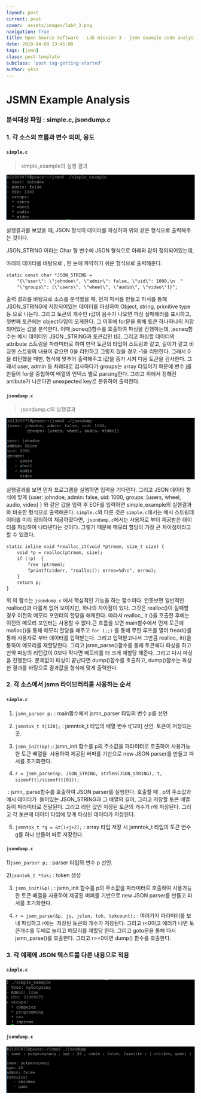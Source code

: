 ```yaml
---
layout: post
current: post
cover:  assets/images/lab4_3.png
navigation: True
title: Open Source Software - Lab mission 3 - jsmn example code analysis
date: 2018-04-08 23:45:00
tags: [jsmn]
class: post-template
subclass: 'post tag-getting-started'
author: ykss
---
```


# JSMN Example Analysis



### 분석대상 파일 : simple.c, jsondump.c



### 1. 각 소스의 흐름과 변수 의미, 용도 

#### `simple.c`

> simple_example의 실행 결과

![lab4_1](/assets/images/lab4_1.png)

실행결과를 보았을 때,  JSON 형식의 데이터를 파싱하여 위와 같은 형식으로 출력해주는 것이다.

JSON_STRING 이라는 Char 형 변수에 JSON 형식으로 아래와 같이 정의되어있는데,

아래의 데이터를 바탕으로 , 한 눈에 파악하기 쉬운 형식으로 출력해준다.

```
static const char *JSON_STRING =
	"{\"user\": \"johndoe\", \"admin\": false, \"uid\": 1000,\n  "
	"\"groups\": [\"users\", \"wheel\", \"audio\", \"video\"]}";
```

출력 결과를 바탕으로 소스를 분석했을 때, 먼저 파서를 만들고 파서를 통해 JSON_STRING에 저장되어있는 데이터를 파싱하여 Object, string, primitive type등 으로 나눈다. 그리고 토큰의 개수인 r값이 음수가 나오면 파싱 실패에러를 표시하고, 첫번째 토큰에는 object타입이 오게한다. 그 이후에 for문을 통해 토큰 하나하나의 저장되어있는 값을 분석한다.  이때 jsoneq()함수를 호출하여 파싱을 진행하는데,  jsoneq함수는 예시 데이터인 JSON _STRING과 토큰값인 t[i], 그리고 파싱할 데이터의 attribute 스트링을 파라미터로 하여 만약 토큰의 타입이 스트링과 같고, 길이가 같고 비교한 스트링의 내용이 같으면 0을 리턴하고 그렇지 않을 경우 -1을 리턴한다. 그래서 0을 리턴했을 때만, 형식에 맞추어 출력해주고 i값을 증가 시켜 다음 토큰을 검사한다. 그래서 user, admin 등 차례대로 검사하다가 groups는 array 타입이기 때문에 변수 j를 만들어 for을 중첩하여 배열의 인덱스 별로 parsing한다. 그리고 위에서 정해진 arribute가 나온다면 unexpected key로 분류하여 출력한다.



#### `jsondump.c`

> jsondump.c의 실행결과

![lab4_4](/assets/images/lab4_4.png)

실행결과를 보면 먼저 프로그램을 실행하면 입력을 기다린다. 그리고 JSON 데이터 형식에 맞게 {user: johndoe, admin: false, uid: 1000, groups: [users, wheel, audio, video] } 와 같은 값을 입력 후 EOF를 입력하면 simple_example의 실행결과와 비슷한 형식으로 출력해준다. `simple.c`와 다른 것은 `simple.c`에서는 예시 스트링데이터를 미리 정의하여 제공하였다면,` jsondump.c`에서는 사용자로 부터 제공받은 데이터를 파싱하여 나타낸다는 것이다.  그렇기 때문에 메모리 할당이 가장 큰 차이점이라고 할 수 있겠다. 

```
static inline void *realloc_it(void *ptrmem, size_t size) {
	void *p = realloc(ptrmem, size);
	if (!p)  {
		free (ptrmem);
		fprintf(stderr, "realloc(): errno=%d\n", errno);
	}
	return p;
}
```

위 의 함수는 `jsondump.c` 에서 핵심적인 기능을 하는 함수이다. 언뜻보면 일반적인 realloc()과 다를게 없어 보이지만, 하나의 차이점이 있다. 그것은 realloc()이 실패할 경우 이전의 메모리 포인터의 할당을 해제한다.  따라서 realloc_ it ()을 호출한 후에는 이전의 메모리 포인터는 사용할 수 없다.큰 흐름을 보면 main함수에서 먼저 토큰에 malloc()을 통해 메모리 할당을 해주고 `for (;;)` 를 통해 무한 루프를 열어 fread()를 통해 사용자로 부터 데이터를 입력받는다. 그리고 입력받고나서 그만큼 realloc_ it()을 통하여 메모리를 재할당한다. 그리고 jsmn_parse()함수를 통해 토큰에다 파싱을 하고 만약 파싱의 리턴값이 0보다 작다면 메모리를 더 크게 재할당 해준다. 그리고 다시 파싱을 진행한다. 문제없이 파싱이 끝난다면 dump()함수를 호출하고, dump()함수는 파싱한 결과를 바탕으로 결과값을 형식에 맞게 출력한다.



### 2. 각 소스에서 jsmn 라이브러리를 사용하는 순서 



#### `simple.c`

1) `jsmn_parser p;` : main함수에서 jsmn_parser 타입의 변수 p를 선언

2) `jsmntok_t t[128];`  : jsmntok_t 타입의 배열 변수 t[128] 선언. 토큰이 저장되는 곳.

3) ` jsmn_init(&p); `: jsmn_init 함수를 p의 주소값을 파라미터로 호출하여 사용가능한 토큰 배열을 
​    사용하여 제공된 버퍼를 기반으로 new JSON parser를 만들고 파서를 초기화한다.

4) `r = jsmn_parse(&p, JSON_STRING, strlen(JSON_STRING), t, sizeof(t)/sizeof(t[0]));`

​    : jsmn_ parse함수를 호출하여 JSON parser를 실행한다. 호출할 때 , p의 주소값과 예시 데이터가 ​      들어있는 JSON_STRING과 그 배열의 길이, 그리고 저장할 토큰 배열등이 파라미터로 전달된다. 그리고 리턴 값인 저장된 토큰의 개수가 r에 저장된다.  그리고 각 토큰에 데이터 타입에 맞게 파싱된 데이터가 저장된다. 

5) `jsmntok_t *g = &t[i+j+2];`  : array 타입 저장 시 jsmntok_t 타입의 토큰 변수 g를 하나 만들어 따로 저장한다.



#### `jsondump.c`

1)`jsmn_parser p;` : parser 타입의 변수 p 선언.

2)`jsmntok_t *tok;` : token 생성

3) `jsmn_init(&p);` : jsmn_init 함수를 p의 주소값을 파라미터로 호출하여 사용가능한 토큰 배열을 사용하여 제공된 버퍼를 기반으로 new JSON parser를 만들고 파서를 초기화한다.

4) `r = jsmn_parse(&p, js, jslen, tok, tokcount);` :  여러가지 파라미터를 보내 파싱하고 r에는 ​    저장된 토큰의 개수가 저장된다. 그리고 r<0이고 에러가 나면 토큰개수를 두배로 늘리고 메모리를 재할당 한다. 그리고 goto문을 통해 다시 jsmn_parse()를 호출한다. 그리고 r>=0이면 dump() 함수를 호출한다.



### 3. 각 예제에 JSON 텍스트를 다른 내용으로 적용 

#### `simple.c`

![lab4_2](/assets/images/lab4_2.png)

#### `jsondump.c`

![lab4_3](/assets/images/lab4_3.png)







